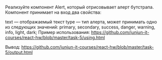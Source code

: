 Реализуйте компонент Alert, который отрисовывает алерт бутстрапа. Компонент принимает на вход два свойства:

text — отображаемый текст
type — тип алерта, может принимать одно из следующих значений: primary, secondary, success, danger, warning, info, light, dark;
Пример использования: https://github.com/junjun-it-courses/react-hw/blob/master/task-5/using.html

Вывод: https://github.com/junjun-it-courses/react-hw/blob/master/task-5/output.html
